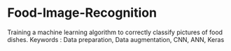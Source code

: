 # Food-Image-Recognition
Training a machine learning algorithm to correctly classify pictures of food dishes.
Keywords : Data preparation, Data augmentation, CNN, ANN, Keras
